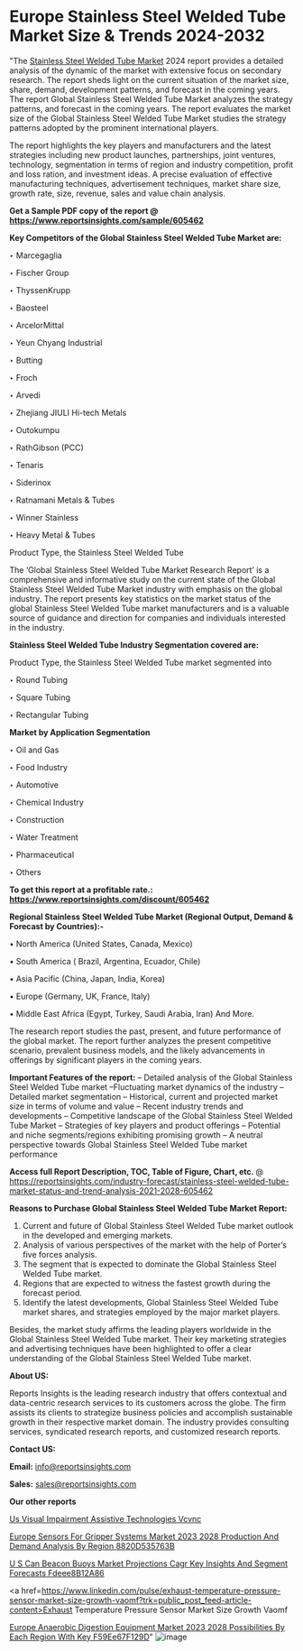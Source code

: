 # Europe Stainless Steel Welded Tube Market Size & Trends 2024-2032

 "The <a href=https://www.reportsinsights.com/sample/605462>Stainless Steel Welded Tube Market</a> 2024 report provides a detailed analysis of the dynamic of the market with extensive focus on secondary research. The report sheds light on the current situation of the market size, share, demand, development patterns, and forecast in the coming years. The report Global Stainless Steel Welded Tube Market analyzes the strategy patterns, and forecast in the coming years. The report evaluates the market size of the Global Stainless Steel Welded Tube Market studies the strategy patterns adopted by the prominent international players.

The report highlights the key players and manufacturers and the latest strategies including new product launches, partnerships, joint ventures, technology, segmentation in terms of region and industry competition, profit and loss ration, and investment ideas. A precise evaluation of effective manufacturing techniques, advertisement techniques, market share size, growth rate, size, revenue, sales and value chain analysis.

<strong>Get a Sample PDF copy of the report @ <a href=https://www.reportsinsights.com/sample/605462 style=color:#0000ff;>https://www.reportsinsights.com/sample/605462</a></strong>

<strong>Key Competitors of the Global Stainless Steel Welded Tube Market are:</strong>

‣ Marcegaglia

‣ Fischer Group

‣ ThyssenKrupp

‣ Baosteel

‣ ArcelorMittal

‣ Yeun Chyang Industrial

‣ Butting

‣ Froch

‣ Arvedi

‣ Zhejiang JIULI Hi-tech Metals

‣ Outokumpu

‣ RathGibson (PCC)

‣ Tenaris

‣ Siderinox

‣ Ratnamani Metals & Tubes

‣ Winner Stainless

‣ Heavy Metal & Tubes

   Product Type, the Stainless Steel Welded Tube

The ‘Global Stainless Steel Welded Tube Market Research Report’ is a comprehensive and informative study on the current state of the Global Stainless Steel Welded Tube Market industry with emphasis on the global industry. The report presents key statistics on the market status of the global Stainless Steel Welded Tube market manufacturers and is a valuable source of guidance and direction for companies and individuals interested in the industry.

<strong>Stainless Steel Welded Tube Industry Segmentation covered are:</strong>

Product Type, the Stainless Steel Welded Tube market segmented into

‣ Round Tubing

‣ Square Tubing

‣ Rectangular Tubing

<strong>Market by Application Segmentation</strong>

‣   Oil and Gas

‣ Food Industry

‣ Automotive

‣ Chemical Industry

‣ Construction

‣ Water Treatment

‣ Pharmaceutical

‣ Others

<strong>To get this report at a profitable rate.: <a href=https://www.reportsinsights.com/discount/605462 style=color:#0000ff;>https://www.reportsinsights.com/discount/605462</a></strong>

<strong>Regional Stainless Steel Welded Tube Market (Regional Output, Demand &amp; Forecast by Countries):-</strong>

• North America (United States, Canada, Mexico)

• South America ( Brazil, Argentina, Ecuador, Chile)

• Asia Pacific (China, Japan, India, Korea)

• Europe (Germany, UK, France, Italy)

• Middle East Africa (Egypt, Turkey, Saudi Arabia, Iran) And More.

The research report studies the past, present, and future performance of the global market. The report further analyzes the present competitive scenario, prevalent business models, and the likely advancements in offerings by significant players in the coming years.

<strong>Important Features of the report:</strong>
– Detailed analysis of the Global Stainless Steel Welded Tube market
–Fluctuating market dynamics of the industry
–Detailed market segmentation
– Historical, current and projected market size in terms of volume and value
– Recent industry trends and developments
– Competitive landscape of the Global Stainless Steel Welded Tube Market
– Strategies of key players and product offerings
– Potential and niche segments/regions exhibiting promising growth
– A neutral perspective towards Global Stainless Steel Welded Tube market performance

<strong>Access full Report Description, TOC, Table of Figure, Chart, etc. </strong>@   <a href=https://reportsinsights.com/industry-forecast/stainless-steel-welded-tube-market-status-and-trend-analysis-2021-2028-605462 style=color:#0000ff;>https://reportsinsights.com/industry-forecast/stainless-steel-welded-tube-market-status-and-trend-analysis-2021-2028-605462</a>

<strong>Reasons to Purchase Global Stainless Steel Welded Tube Market Report:</strong>
1. Current and future of Global Stainless Steel Welded Tube market outlook in the developed and emerging markets.
2. Analysis of various perspectives of the market with the help of Porter’s five forces analysis.
3. The segment that is expected to dominate the Global Stainless Steel Welded Tube market.
4. Regions that are expected to witness the fastest growth during the forecast period.
5. Identify the latest developments, Global Stainless Steel Welded Tube market shares, and strategies employed by the major market players.

Besides, the market study affirms the leading players worldwide in the Global Stainless Steel Welded Tube market. Their key marketing strategies and advertising techniques have been highlighted to offer a clear understanding of the Global Stainless Steel Welded Tube market.

<strong><strong>About US</strong>:</strong>

Reports Insights is the leading research industry that offers contextual and data-centric research services to its customers across the globe. The firm assists its clients to strategize business policies and accomplish sustainable growth in their respective market domain. The industry provides consulting services, syndicated research reports, and customized research reports.

<strong>Contact US:</strong>

<p class=><b>Email:</b> <a href=mailto:info@reportsinsights.com>info@reportsinsights.com</a></p>
<p class=><b>Sales:</b> <a href=mailto:sales@reportsinsights.com>sales@reportsinsights.com</a></p>

<strong>Our other reports</strong>

<a href=https://www.linkedin.com/pulse/us-visual-impairment-assistive-technologies-vcvnc/>Us Visual Impairment Assistive Technologies Vcvnc</a>

<a href=https://medium.com/@shreyaw909/europe-sensors-for-gripper-systems-market-2023-2028-production-and-demand-analysis-by-region-8820d535763b>Europe Sensors For Gripper Systems Market 2023 2028 Production And Demand Analysis By Region 8820D535763B</a>

<a href=https://medium.com/@aanarkumar6/u-s-can-beacon-buoys-market-projections-cagr-key-insights-and-segment-forecasts-fdeee8b12a86>U S Can Beacon Buoys Market Projections Cagr Key Insights And Segment Forecasts Fdeee8B12A86</a>

<a href=https://www.linkedin.com/pulse/exhaust-temperature-pressure-sensor-market-size-growth-vaomf?trk=public_post_feed-article-content>Exhaust Temperature Pressure Sensor Market Size Growth Vaomf</a>

<a href=https://medium.com/@nadeemkazi0003/europe-anaerobic-digestion-equipment-market-2023-2028-possibilities-by-each-region-with-key-f59ee67f129d>Europe Anaerobic Digestion Equipment Market 2023 2028 Possibilities By Each Region With Key F59Ee67F129D</a>"
![image](https://github.com/daminid12/RImarketresearch/assets/158430485/311904cf-e6f0-4b51-a329-14bddce640f2)
